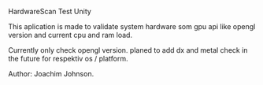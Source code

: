 HardwareScan Test Unity

This aplication is made to validate system hardware som gpu api like opengl version and current cpu and ram load.

Currently only check opengl version. planed to add dx and metal check in the future for respektiv os / platform.

Author: Joachim Johnson.
